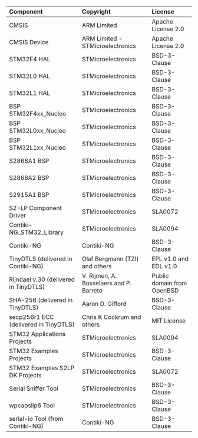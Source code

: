 | Component                             | Copyright                               | License            |
|:--------------------------------------|:----------------------------------------|:-------------------|
| CMSIS                                 | ARM Limited                             | Apache License 2.0 |
| CMSIS Device                          | ARM Limited - STMicroelectronics        | Apache License 2.0 |
| STM32F4 HAL                           | STMicroelectronics                      | BSD-3-Clause |
| STM32L0 HAL                           | STMicroelectronics                      | BSD-3-Clause |
| STM32L1 HAL                           | STMicroelectronics                      | BSD-3-Clause |
| BSP STM32F4xx_Nucleo                  | STMicroelectronics                      | BSD-3-Clause |
| BSP STM32L0xx_Nucleo                  | STMicroelectronics                      | BSD-3-Clause |
| BSP STM32L1xx_Nucleo                  | STMicroelectronics                      | BSD-3-Clause |
| S2868A1 BSP                           | STMicroelectronics                      | BSD-3-Clause |
| S2868A2 BSP                           | STMicroelectronics                      | BSD-3-Clause |
| S2915A1 BSP                           | STMicroelectronics                      | BSD-3-Clause |
| S2-LP Component Driver                | STMicroelectronics                      | SLA0072 |
| Contiki-NG_STM32_Library              | STMicroelectronics                      | SLA0094      |
| Contiki-NG                            | Contiki-NG                              | BSD-3-Clause |
| TinyDTLS (delivered in Contiki-NG)    | Olaf Bergmann (TZI) and others          | EPL v1.0 and EDL v1.0|
| Rijndael v.30 (delivered in TinyDTLS) | V. Rijmen, A. Bosselaers and P. Barreto | Public domain from OpenBSD |
| SHA-256 (delivered in TinyDTLS)       | Aaron D. Gifford                        | BSD-3-Clause |
| secp256r1 ECC (delivered in TinyDTLS) | Chris K Cockrum  and others             | MIT License |
| STM32 Applications Projects           | STMicroelectronics                      | SLA0094 |
| STM32 Examples Projects               | STMicroelectronics                      | BSD-3-Clause |
| STM32 Examples S2LP DK Projects       | STMicroelectronics                      | SLA0072 |
| Serial Sniffer Tool                   | STMicroelectronics                      | BSD-3-Clause |
| wpcapslip6 Tool                       | STMicroelectronics                      | BSD-3-Clause |
| serial-io Tool (from Contiki-NG)      | Contiki-NG                              | BSD-3-Clause |